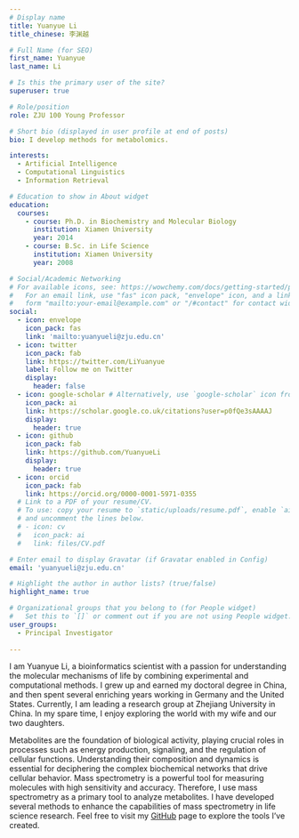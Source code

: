 ```yaml
---
# Display name
title: Yuanyue Li
title_chinese: 李渊越

# Full Name (for SEO)
first_name: Yuanyue
last_name: Li

# Is this the primary user of the site?
superuser: true

# Role/position
role: ZJU 100 Young Professor

# Short bio (displayed in user profile at end of posts)
bio: I develop methods for metabolomics.

interests:
  - Artificial Intelligence
  - Computational Linguistics
  - Information Retrieval

# Education to show in About widget
education:
  courses:
    - course: Ph.D. in Biochemistry and Molecular Biology
      institution: Xiamen University
      year: 2014
    - course: B.Sc. in Life Science
      institution: Xiamen University
      year: 2008

# Social/Academic Networking
# For available icons, see: https://wowchemy.com/docs/getting-started/page-builder/#icons
#   For an email link, use "fas" icon pack, "envelope" icon, and a link in the
#   form "mailto:your-email@example.com" or "/#contact" for contact widget.
social:
  - icon: envelope
    icon_pack: fas
    link: 'mailto:yuanyueli@zju.edu.cn'
  - icon: twitter
    icon_pack: fab
    link: https://twitter.com/LiYuanyue
    label: Follow me on Twitter
    display:
      header: false
  - icon: google-scholar # Alternatively, use `google-scholar` icon from `ai` icon pack
    icon_pack: ai
    link: https://scholar.google.co.uk/citations?user=p0fQe3sAAAAJ
    display:
      header: true
  - icon: github
    icon_pack: fab
    link: https://github.com/YuanyueLi
    display:
      header: true
  - icon: orcid
    icon_pack: fab
    link: https://orcid.org/0000-0001-5971-0355
  # Link to a PDF of your resume/CV.
  # To use: copy your resume to `static/uploads/resume.pdf`, enable `ai` icons in `params.yaml`,
  # and uncomment the lines below.
  # - icon: cv
  #   icon_pack: ai
  #   link: files/CV.pdf

# Enter email to display Gravatar (if Gravatar enabled in Config)
email: 'yuanyueli@zju.edu.cn'

# Highlight the author in author lists? (true/false)
highlight_name: true

# Organizational groups that you belong to (for People widget)
#   Set this to `[]` or comment out if you are not using People widget.
user_groups:
  - Principal Investigator
  
---
```


I am Yuanyue Li, a bioinformatics scientist with a passion for understanding the molecular mechanisms of life by combining experimental and computational methods. I grew up and earned my doctoral degree in China, and then spent several enriching years working in Germany and the United States. Currently, I am leading a research group at Zhejiang University in China. In my spare time, I enjoy exploring the world with my wife and our two daughters.

Metabolites are the foundation of biological activity, playing crucial roles in processes such as energy production, signaling, and the regulation of cellular functions. Understanding their composition and dynamics is essential for deciphering the complex biochemical networks that drive cellular behavior. Mass spectrometry is a powerful tool for measuring molecules with high sensitivity and accuracy. Therefore, I use mass spectrometry as a primary tool to analyze metabolites. I have developed several methods to enhance the capabilities of mass spectrometry in life science research. Feel free to visit my [GitHub](https://github.com/YuanyueLi) page to explore the tools I’ve created.

